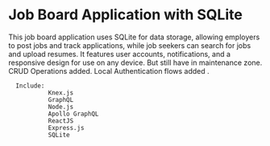 # Job Board Application with SQLite 

This job board application uses SQLite for data storage, allowing employers to post jobs and track applications, while job seekers can search for jobs and upload resumes. It features user accounts, notifications, and a responsive design for use on any device. But still have in maintenance zone. CRUD Operations added. Local Authentication flows added . 

      Include: 
               Knex.js
               GraphQL
               Node.js
               Apollo GraphQL
               ReactJS
               Express.js
               SQLite
    
